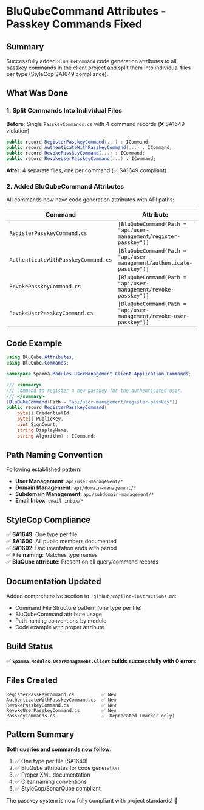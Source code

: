 # BluQubeCommand Attributes - Passkey Commands Fixed

## Summary

Successfully added `BluQubeCommand` code generation attributes to all passkey commands in the client project and split them into individual files per type (StyleCop SA1649 compliance).

## What Was Done

### 1. Split Commands Into Individual Files

**Before**: Single `PasskeyCommands.cs` with 4 command records (❌ SA1649 violation)
```csharp
public record RegisterPasskeyCommand(...) : ICommand;
public record AuthenticateWithPasskeyCommand(...) : ICommand;
public record RevokePasskeyCommand(...) : ICommand;
public record RevokeUserPasskeyCommand(...) : ICommand;
```

**After**: 4 separate files, one per command (✅ SA1649 compliant)

### 2. Added BluQubeCommand Attributes

All commands now have code generation attributes with API paths:

| Command | Attribute | Purpose |
|---------|-----------|---------|
| `RegisterPasskeyCommand.cs` | `[BluQubeCommand(Path = "api/user-management/register-passkey")]` | Register new passkey |
| `AuthenticateWithPasskeyCommand.cs` | `[BluQubeCommand(Path = "api/user-management/authenticate-passkey")]` | Authenticate with passkey |
| `RevokePasskeyCommand.cs` | `[BluQubeCommand(Path = "api/user-management/revoke-passkey")]` | User revokes own passkey |
| `RevokeUserPasskeyCommand.cs` | `[BluQubeCommand(Path = "api/user-management/revoke-user-passkey")]` | Admin revokes any passkey |

## Code Example

```csharp
using BluQube.Attributes;
using BluQube.Commands;

namespace Spamma.Modules.UserManagement.Client.Application.Commands;

/// <summary>
/// Command to register a new passkey for the authenticated user.
/// </summary>
[BluQubeCommand(Path = "api/user-management/register-passkey")]
public record RegisterPasskeyCommand(
    byte[] CredentialId,
    byte[] PublicKey,
    uint SignCount,
    string DisplayName,
    string Algorithm) : ICommand;
```

## Path Naming Convention

Following established pattern:
- **User Management**: `api/user-management/*`
- **Domain Management**: `api/domain-management/*`
- **Subdomain Management**: `api/subdomain-management/*`
- **Email Inbox**: `email-inbox/*`

## StyleCop Compliance

✅ **SA1649**: One type per file  
✅ **SA1600**: All public members documented  
✅ **SA1602**: Documentation ends with period  
✅ **File naming**: Matches type names  
✅ **BluQube attribute**: Present on all query/command records  

## Documentation Updated

Added comprehensive section to `.github/copilot-instructions.md`:
- Command File Structure pattern (one type per file)
- BluQubeCommand attribute usage
- Path naming conventions by module
- Code example with proper attribute

## Build Status

✅ **`Spamma.Modules.UserManagement.Client` builds successfully with 0 errors**

## Files Created

```
RegisterPasskeyCommand.cs          ✅ New
AuthenticateWithPasskeyCommand.cs  ✅ New
RevokePasskeyCommand.cs            ✅ New
RevokeUserPasskeyCommand.cs        ✅ New
PasskeyCommands.cs                 ⚠️  Deprecated (marker only)
```

## Pattern Summary

**Both queries and commands now follow:**
1. ✅ One type per file (SA1649)
2. ✅ BluQube attributes for code generation
3. ✅ Proper XML documentation
4. ✅ Clear naming conventions
5. ✅ StyleCop/SonarQube compliant

The passkey system is now fully compliant with project standards! 🎉
